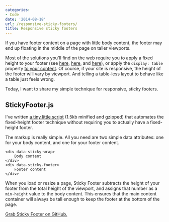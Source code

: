 ```yaml
---
categories:
- Code
date: '2014-08-18'
url: /responsive-sticky-footers/
title: Responsive sticky footers
---
```


If you have footer content on a page with little body content, the footer may end up floating in the middle of the page on taller viewports.

Most of the solutions you'll find on the web require you to apply a fixed height to your footer (see [here](http://css-tricks.com/snippets/css/sticky-footer/), [here](http://ryanfait.com/resources/footer-stick-to-bottom-of-page/), and [here](http://ryanfait.com/resources/footer-stick-to-bottom-of-page/)), or apply the `display: table` property [to your content](http://timothy-long.com/responsive-sticky-footer/). Of course, if your site is responsive, the height of the footer will vary by viewport. And telling a table-less layout to behave like a table just feels wrong.

Today, I want to share my simple technique for responsive, sticky footers.

<!--more-->

## StickyFooter.js

I've written [a tiny little script](https://github.com/cferdinandi/sticky-footer) (1.5kb minified and gzipped) that automates the fixed-height footer technique without requiring you to actually have a fixed-height footer.

The markup is really simple. All you need are two simple data attributes: one for your body content, and one for your footer content.

```markup
<div data-sticky-wrap>
    Body content
</div>
<div data-sticky-footer>
    Footer content
</div>
```

When you load or resize a page, Sticky Footer subtracts the height of your footer from the total height of the viewport, and assigns that number as a `min-height` value to the body content. This ensures that the main content container will always be tall enough to keep the footer at the bottom of the page.

[Grab Sticky Footer on GitHub.](https://github.com/cferdinandi/sticky-footer)